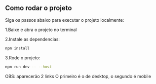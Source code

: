 
## Como rodar o projeto

Siga os passos abaixo para executar o projeto localmente:

1.Baixe e abra o projeto no terminal

2.Instale as dependencias:
```bash
npm install
```

3.Rode o projeto:
```bash
npm run dev -- --host
```

OBS: aparecerão 2 links O primeiro é o de desktop, o segundo é mobile

